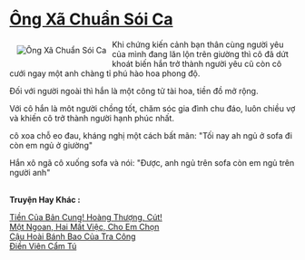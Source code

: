 <a href="https://utruyen.com/ong-xa-chuan-soi-ca/14667/" title="Ông Xã Chuẩn Sói Ca"><h1>Ông Xã Chuẩn Sói Ca</h1></a><div style="display:table"><img align="right" style="float: left; padding: 10px;" src="https://utruyen.com/images/story/200x260/ong-xa-chuan-soi-ca.jpg" alt="Ông Xã Chuẩn Sói Ca">Khi chứng kiến cảnh bạn thân cùng người yêu của mình đang lăn lộn trên giường thì cô đã dứt khoát biến hắn trở thành người yêu cũ còn cô cưới ngay một anh chàng tỉ phú hào hoa phong độ.<p></p>Đối với người ngoài thì hắn là một công tử tài hoa, tiền đồ mở rộng.<p></p>Với cô hắn là môt người chồng tốt, chăm sóc gia đình chu đáo, luôn chiều vợ và khiến cô trở thành người hạnh phúc nhất.<p></p>cô xoa chỗ eo đau, kháng nghị một cách bất mãn: "Tối nay ah ngủ ở sofa đi còn em ngủ ở giường"<p></p>Hắn xô ngã cô xuống sofa và nói: "Được, anh ngủ trên sofa còn em ngủ trên người anh"</div><p><br><b>Truyện Hay Khác :</b></p><a href="https://utruyen.com/tien-cua-ban-cung-hoang-thuong-cut/13413/" alt="Tiền Của Bản Cung! Hoàng Thượng, Cút!">Tiền Của Bản Cung! Hoàng Thượng, Cút!</a><br/><a href="https://github.com/quanluxury/truyenhot/tree/master/truyenhay/13613/" alt="Một Ngoan, Hai Mất Việc, Cho Em Chọn">Một Ngoan, Hai Mất Việc, Cho Em Chọn</a><br/><a href="https://dammyh.wordpress.com/2019/11/07/cau-hoai-banh-bao-cua-tra-cong/" alt="Cậu Hoài Bánh Bao Của Tra Công">Cậu Hoài Bánh Bao Của Tra Công</a><br/><a href="https://www.flickr.com/photos/183745219@N08/48980940291/" alt="Điền Viên Cẩm Tú">Điền Viên Cẩm Tú</a><br/>